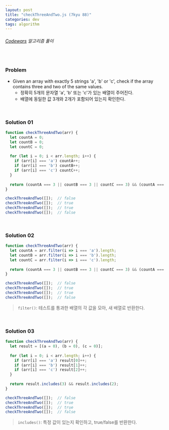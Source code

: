 ```yaml
---
layout: post
title: "checkThreeAndTwo.js (7kyu 88)"
categories: dev
tags: algorithm
---
```


###### [Codewars](https://www.codewars.com) 알고리즘 풀이

<br>

### Problem

- Given an array with exactly 5 strings 'a', 'b' or 'c', check if the array contains three and two of the same values.
  - 정확히 5개의 문자열 'a', 'b' 또는 'c'가 있는 배열이 주어진다.
  - 배열에 동일한 값 3개와 2개가 포함되어 있는지 확인한다.

<br>

### Solution 01

```js
function checkThreeAndTwo(arr) {
  let countA = 0;
  let countB = 0;
  let countC = 0;
  
  for (let i = 0; i < arr.length; i++) {
    if (arr[i] === 'a') countA++;
    if (arr[i] === 'b') countB++;
    if (arr[i] === 'c') countC++;
  }
  
  return (countA === 3 || countB === 3 || countC === 3) && (countA === 2 || countB === 2 || countC === 2);
}

checkThreeAndTwo([]);  // false
checkThreeAndTwo([]);  // true
checkThreeAndTwo([]);  // true
checkThreeAndTwo([]);  // false
```

<br>

### Solution 02

```js
function checkThreeAndTwo(arr) {
  let countA = arr.filter(i => i === 'a').length;
  let countB = arr.filter(i => i === 'b').length;
  let countC = arr.filter(i => i === 'c').length;
  
  return (countA === 3 || countB === 3 || countC === 3) && (countA === 2 || countB === 2 || countC === 2);
}

checkThreeAndTwo([]);  // false
checkThreeAndTwo([]);  // true
checkThreeAndTwo([]);  // true
checkThreeAndTwo([]);  // false
```

> `filter()`: 테스트를 통과한 배열의 각 값을 모아, 새 배열로 반환한다.

<br>

### Solution 03

```js
function checkThreeAndTwo(arr) {
  let result = [(a = 0), (b = 0), (c = 0)];
  
  for (let i = 0; i < arr.length; i++) {
    if (arr[i] === 'a') result[0]++;
    if (arr[i] === 'b') result[1]++;
    if (arr[i] === 'c') result[2]++;
  }
  
  return result.includes(3) && result.includes(2);
}

checkThreeAndTwo([]);  // false
checkThreeAndTwo([]);  // true
checkThreeAndTwo([]);  // true
checkThreeAndTwo([]);  // false
```

> `includes()`: 특정 값이 있는지 확인하고, true/false를 반환한다.

<br>

<br>